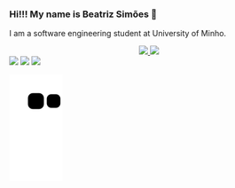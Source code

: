 ### Hi!!! My name is Beatriz Simões 🖤
I am a software engineering student at University of Minho.



<div align="center">
  <a href="https://github.com/beatrizlsimoes">
  <img height="180em" src="https://github-readme-stats.vercel.app/api?username=beatrizlsimoes&show_icons=true&theme=dracula&include_all_commits=true&count_private=true"/>
  <img height="180em" src="https://github-readme-stats.vercel.app/api/top-langs/?username=beatrizlsimoes&layout=compact&langs_count=7&theme=dracula"/>    
</div>


<div>
  <a href="https://www.youtube.com/channel/UCfKBJQQtidGXF8XeToMjtpA" target="_blank"><img src="https://img.shields.io/badge/YouTube-FF0000?style=for-the-badge&logo=youtube&logoColor=white" target="_blank"></a>
  <a href="https://instagram.com/beatriz_simoes29" target="_blank"><img src="https://img.shields.io/badge/-Instagram-%23E4405F?style=for-the-badge&logo=instagram&logoColor=white" target="_blank"></a> 
  <a href = "mailto:biasimoes2911@gmail.com"><img src="https://img.shields.io/badge/-Gmail-%23333?style=for-the-badge&logo=gmail&logoColor=white" target="_blank"></a>
 
</div>

![snake gif](https://github.com/beatrizlsimoes/beatrizlsimoes/blob/output/github-contribution-grid-snake.svg)
